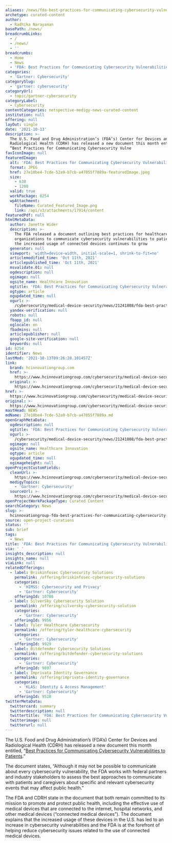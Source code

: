 ```yaml
---
aliases: /news/fda-best-practices-for-communicating-cybersecurity-vulnerabilities
archetype: curated-content
author:
  - Radhika Narayanan
basePath: /news/
breadcrumbLinks:
  - /
  - /news/
  - ''
breadcrumbs:
  - Home
  - News
  - 'FDA: Best Practices for Communicating Cybersecurity Vulnerabilities'
categories:
  - 'Gartner: Cybersecurity'
categorySlug:
  - 'gartner: cybersecurity'
categoryUrl:
  - topic/gartner-cybersecurity
categoryLabel:
  - Cybersecurity
contentCategories: netspective-medigy-news-curated-content
institution: null
offering: null
layOut: single
date: '2021-10-13'
description: >-
  The U.S. Food and Drug Administration’s (FDA’s) Center for Devices and
  Radiological Health (CDRH) has released a new document this month entitled,
  “Best Practices for Communicating Cybersecurity Vulne
favIconImage: null
featuredImage:
  alt: 'FDA: Best Practices for Communicating Cybersecurity Vulnerabilities'
  format: JPEG
  href: 27e10be4-7cde-52a9-b7cb-a47055f7889a-featuredImage.jpeg
  size:
    - 630
    - 1200
  valid: true
  workPackage: 8254
  wpAttachment:
    fileName: Curated_Featured_Image.png
    link: /api/v3/attachments/17914/content
featuredPdf: null
htmlMetaData:
  author: Janette Wider
  description: >-
    The FDA released a document outlining best practices for healthcare
    organizations to communicate cybersecurity vulnerabilities to patients, as
    the increased usage of connected devices continues to grow
  generator: null
  viewport: 'width=device-width, initial-scale=1, shrink-to-fit=no'
  articlemodified_time: 'Oct 11th, 2021'
  articlepublished_time: 'Oct 11th, 2021'
  msvalidate.01: null
  ogdescription: null
  ogimage: null
  ogsite_name: Healthcare Innovation
  ogtitle: 'FDA: Best Practices for Communicating Cybersecurity Vulnerabilities'
  ogtype: article
  ogupdated_time: null
  ogurl: >-
    /cybersecurity/medical-device-security/news/21241808/fda-best-practices-for-communicating-cybersecurity-vulnerabilities
  yandex-verification: null
  robots: null
  fbapp_id: null
  oglocale: en
  fbadmins: null
  articlepublisher: null
  google-site-verification: null
  keywords: null
id: 8254
identifier: News
lastMod: '2021-10-13T09:26:28.101457Z'
link:
  brand: hcinnovationgroup.com
  href: >-
    https://www.hcinnovationgroup.com/cybersecurity/medical-device-security/news/21241808/fda-best-practices-for-communicating-cybersecurity-vulnerabilities
  original: >-
    https://www.hcinnovationgroup.com/cybersecurity/medical-device-security/news/21241808/fda-best-practices-for-communicating-cybersecurity-vulnerabilities
href: >-
  https://www.hcinnovationgroup.com/cybersecurity/medical-device-security/news/21241808/fda-best-practices-for-communicating-cybersecurity-vulnerabilities
original: >-
  https://www.hcinnovationgroup.com/cybersecurity/medical-device-security/news/21241808/fda-best-practices-for-communicating-cybersecurity-vulnerabilities
mastHead: NEWS
mdName: 27e10be4-7cde-52a9-b7cb-a47055f7889a.md
openGraphMetaData:
  ogdescription: null
  ogtitle: 'FDA: Best Practices for Communicating Cybersecurity Vulnerabilities'
  ogurl: >-
    /cybersecurity/medical-device-security/news/21241808/fda-best-practices-for-communicating-cybersecurity-vulnerabilities
  ogimage: null
  ogsite_name: Healthcare Innovation
  ogtype: article
  ogupdated_time: null
  ogimageheight: null
openProjectCustomFields:
  cleanUrl: >-
    https://www.hcinnovationgroup.com/cybersecurity/medical-device-security/news/21241808/fda-best-practices-for-communicating-cybersecurity-vulnerabilities
  medigyTopics:
    - 'Gartner: Cybersecurity'
  sourceUrl: >-
    https://www.hcinnovationgroup.com/cybersecurity/medical-device-security/news/21241808/fda-best-practices-for-communicating-cybersecurity-vulnerabilities
openProjectWorkPackageType: Curated Content
searchCategory: News
slug: >-
  hcinnovationgroup-fda-best-practices-for-communicating-cybersecurity-vulnerabilities
source: open-project-curations
status: ''
sub: brief
tags:
  - News
title: 'FDA: Best Practices for Communicating Cybersecurity Vulnerabilities'
via: ' '
insights_description: null
insights_name: null
viaLink: null
relatedOfferings:
  - label: Briskinfosec Cybersecurity Solutions
    permalink: /offering/briskinfosec-cybersecurity-solutions
    categories:
      - 'HIMSS: Cybersecurity and Privacy'
      - 'Gartner: Cybersecurity'
    offeringId: 10786
  - label: SilverSky Cybersecurity Solution
    permalink: /offering/silversky-cybersecurity-solution
    categories:
      - 'Gartner: Cybersecurity'
    offeringId: 9956
  - label: Tyler Healthcare Cybersecurity
    permalink: /offering/tyler-healthcare-cybersecurity
    categories:
      - 'Gartner: Cybersecurity'
    offeringId: 9929
  - label: Bitdefender Cybersecurity Solutions
    permalink: /offering/bitdefender-cybersecurity-solutions
    categories:
      - 'Gartner: Cybersecurity'
    offeringId: 9897
  - label: Imprivata Identity Governance
    permalink: /offering/imprivata-identity-governance
    categories:
      - 'KLAS: Identity & Access Management'
      - 'Gartner: Cybersecurity'
    offeringId: 9528
twitterMetaData:
  twittercard: summary
  twitterdescription: null
  twittertitle: 'FDA: Best Practices for Communicating Cybersecurity Vulnerabilities'
  twitterimage: null
  twitterurl: null
---
```

<p>The U.S. Food and Drug Administration’s (FDA’s) Center for Devices and Radiological Health (CDRH) has released a new document this month entitled, “<a href="https://www.fda.gov/about-fda/cdrh-patient-science-and-engagement-program/best-practices-communicating-cybersecurity-vulnerabilities-patients">Best Practices for Communicating Cybersecurity Vulnerabilities to Patients</a>.”</p><p>The document states, “Although it may not be possible to communicate about every cybersecurity vulnerability, the FDA works with federal partners and industry stakeholders to assess the best approaches to communicate with patients and caregivers about specific and relevant cybersecurity events that may affect public health.”</p><p>The FDA and CDRH state in the document that both remain committed to its mission to promote and protect public health, including the effective use of medical devices that are connected to the internet, hospital networks, and other medical devices (“connected medical devices”). The document explains that the increased usage of these devices in the U.S. has led to an increase in cybersecurity vulnerabilities and the FDA is at the forefront of helping reduce cybersecurity issues related to the use of connected medical devices.</p>
